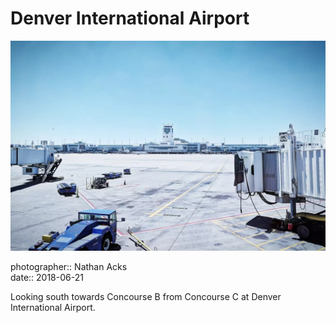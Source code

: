 # Denver International Airport

![An empty airport tarmac](assets/2018-06-21-denver-international-airport.webp)

photographer:: Nathan Acks  
date:: 2018-06-21

Looking south towards Concourse B from Concourse C at Denver International Airport.
